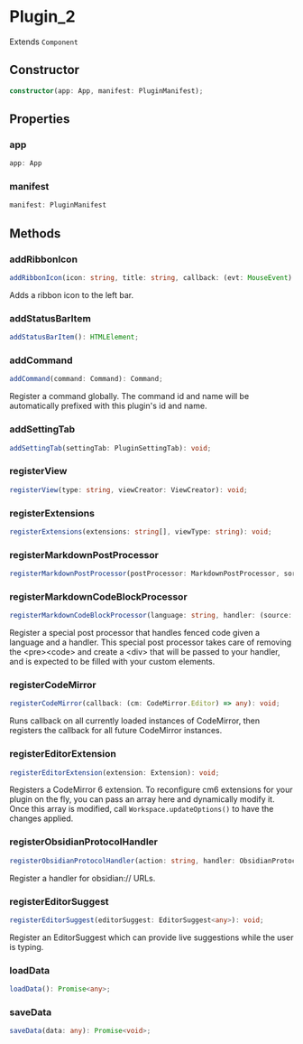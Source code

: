 # Plugin_2

Extends `Component`

## Constructor

```ts
constructor(app: App, manifest: PluginManifest);
```

## Properties

### app

```ts
app: App
```

### manifest

```ts
manifest: PluginManifest
```

## Methods

### addRibbonIcon

```ts
addRibbonIcon(icon: string, title: string, callback: (evt: MouseEvent) => any): HTMLElement;
```

Adds a ribbon icon to the left bar.

### addStatusBarItem

```ts
addStatusBarItem(): HTMLElement;
```

### addCommand

```ts
addCommand(command: Command): Command;
```

Register a command globally. The command id and name will be automatically prefixed with this plugin's id and name.

### addSettingTab

```ts
addSettingTab(settingTab: PluginSettingTab): void;
```

### registerView

```ts
registerView(type: string, viewCreator: ViewCreator): void;
```

### registerExtensions

```ts
registerExtensions(extensions: string[], viewType: string): void;
```

### registerMarkdownPostProcessor

```ts
registerMarkdownPostProcessor(postProcessor: MarkdownPostProcessor, sortOrder?: number): MarkdownPostProcessor;
```

### registerMarkdownCodeBlockProcessor

```ts
registerMarkdownCodeBlockProcessor(language: string, handler: (source: string, el: HTMLElement, ctx: MarkdownPostProcessorContext) => Promise<any> | void, sortOrder?: number): MarkdownPostProcessor;
```

Register a special post processor that handles fenced code given a language and a handler.
This special post processor takes care of removing the &lt;pre&gt;&lt;code&gt; and create a &lt;div&gt; that
will be passed to your handler, and is expected to be filled with your custom elements.

### registerCodeMirror

```ts
registerCodeMirror(callback: (cm: CodeMirror.Editor) => any): void;
```

Runs callback on all currently loaded instances of CodeMirror,
then registers the callback for all future CodeMirror instances.

### registerEditorExtension

```ts
registerEditorExtension(extension: Extension): void;
```

Registers a CodeMirror 6 extension.
To reconfigure cm6 extensions for your plugin on the fly, you can pass an array here and dynamically
modify it. Once this array is modified, call `Workspace.updateOptions()` to have the changes applied.

### registerObsidianProtocolHandler

```ts
registerObsidianProtocolHandler(action: string, handler: ObsidianProtocolHandler): void;
```

Register a handler for obsidian:// URLs.

### registerEditorSuggest

```ts
registerEditorSuggest(editorSuggest: EditorSuggest<any>): void;
```

Register an EditorSuggest which can provide live suggestions while the user is typing.

### loadData

```ts
loadData(): Promise<any>;
```

### saveData

```ts
saveData(data: any): Promise<void>;
```
